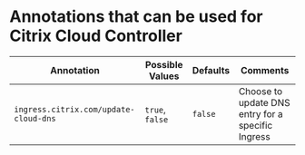 # Annotations that can be used for Citrix Cloud Controller

| Annotation | Possible Values | Defaults | Comments | 
| --- | --- | --- | --- |
| `ingress.citrix.com/update-cloud-dns` | `true`, `false` | `false` | Choose to update DNS entry for a specific Ingress |

